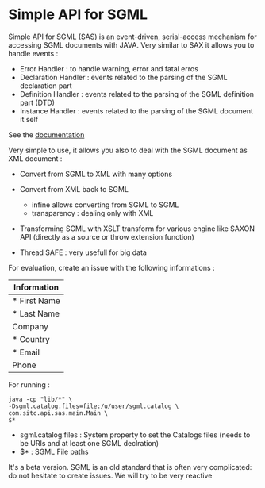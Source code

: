 <!--
  Title: Simple API for SGML
  Description: SGML Parser.
  Author: hamdikarray
  -->


# Simple API for SGML
Simple API for SGML (SAS) is an event-driven, serial-access mechanism for accessing SGML documents with JAVA.
Very similar to SAX it allows you to handle events :

- Error Handler : to handle warning, error and fatal erros
- Declaration Handler : events related to the parsing of the SGML declaration part
- Definition Handler : events related to the parsing of the SGML definition part (DTD)
- Instance Handler : events related to the parsing of the SGML document it self

See the [documentation](https://hamdikarray.github.io/simple-api-for-sgml-parser-dist/docs/apidocs/index.html)

Very simple to use, it allows you also to deal with the SGML document as XML document :

- Convert from SGML to XML with many options
- Convert from XML back to SGML
    - infine allows converting from SGML to SGML
    - transparency : dealing only with XML

- Transforming SGML with XSLT transform for various engine like SAXON API (directly as a source or throw extension function) 
- Thread SAFE : very usefull for big data

For evaluation, create an issue with the following informations : 

|Information   |
|---|
| * First Name   |
| * Last Name  	  |
|  Company |
|  * Country  	 |
|  * Email |
|  Phone |


For running : 
```
java -cp "lib/*" \
-Dsgml.catalog.files=file:/u/user/sgml.catalog \
com.sitc.api.sas.main.Main \
$*
```

- sgml.catalog.files : System property to set the Catalogs files (needs to be URIs and at least one SGML declration)
- $* : SGML File paths

It's a beta version. 
SGML is an old standard that is often very complicated: do not hesitate to create issues. We will try to be very reactive
